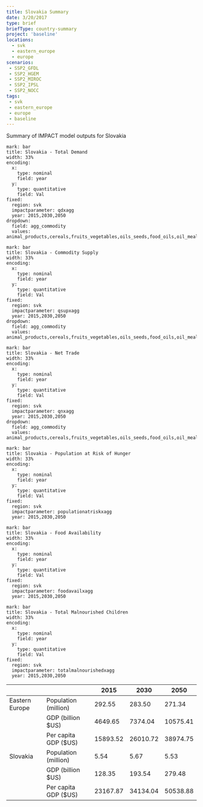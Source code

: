 ```yaml
---
title: Slovakia Summary
date: 3/20/2017
type: brief
briefType: country-summary
project: 'baseline'
locations:
  - svk
  - eastern_europe
  - europe
scenarios:
 - SSP2_GFDL
 - SSP2_HGEM
 - SSP2_MIROC
 - SSP2_IPSL
 - SSP2_NOCC
tags:
 - svk
 - eastern_europe
 - europe
 - baseline
---
```

Summary of IMPACT model outputs for Slovakia

```chart
mark: bar
title: Slovakia - Total Demand
width: 33%
encoding:
  x:
    type: nominal
    field: year
  y:
    type: quantitative
    field: Val
fixed:
  region: svk
  impactparameter: qdxagg
  year: 2015,2030,2050
dropdown:
  field: agg_commodity
  values: animal_products,cereals,fruits_vegetables,oils_seeds,food_oils,oil_meals,other,pulses,roots_tubers,sugar
```

```chart
mark: bar
title: Slovakia - Commodity Supply
width: 33%
encoding:
  x:
    type: nominal
    field: year
  y:
    type: quantitative
    field: Val
fixed:
  region: svk
  impactparameter: qsupxagg
  year: 2015,2030,2050
dropdown:
  field: agg_commodity
  values: animal_products,cereals,fruits_vegetables,oils_seeds,food_oils,oil_meals,other,pulses,roots_tubers,sugar
```

```chart
mark: bar
title: Slovakia - Net Trade
width: 33%
encoding:
  x:
    type: nominal
    field: year
  y:
    type: quantitative
    field: Val
fixed:
  region: svk
  impactparameter: qnxagg
  year: 2015,2030,2050
dropdown:
  field: agg_commodity
  values: animal_products,cereals,fruits_vegetables,oils_seeds,food_oils,oil_meals,other,pulses,roots_tubers,sugar
```

```chart
mark: bar
title: Slovakia - Population at Risk of Hunger
width: 33%
encoding:
  x:
    type: nominal
    field: year
  y:
    type: quantitative
    field: Val
fixed:
  region: svk
  impactparameter: populationatriskxagg
  year: 2015,2030,2050
```

```chart
mark: bar
title: Slovakia - Food Availability
width: 33%
encoding:
  x:
    type: nominal
    field: year
  y:
    type: quantitative
    field: Val
fixed:
  region: svk
  impactparameter: foodavailxagg
  year: 2015,2030,2050
```

```chart
mark: bar
title: Slovakia - Total Malnourished Children
width: 33%
encoding:
  x:
    type: nominal
    field: year
  y:
    type: quantitative
    field: Val
fixed:
  region: svk
  impactparameter: totalmalnourishedxagg
  year: 2015,2030,2050
```

|   |   | 2015 | 2030 | 2050 |
|---|---|---|---|---|
| Eastern Europe | Population (million) | 292.55 | 283.50 | 271.34 |
|  | GDP (billion $US) | 4649.65 | 7374.04 | 10575.41 |
|  | Per capita GDP ($US) | 15893.52 | 26010.72 | 38974.75 |
| Slovakia | Population (million) | 5.54 | 5.67 | 5.53 |
|  | GDP (billion $US) | 128.35 | 193.54 | 279.48 |
|  | Per capita GDP ($US) | 23167.87| 34134.04| 50538.88|